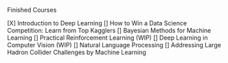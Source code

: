

Finished Courses 

[X] Introduction to Deep Learning
[] How to Win a Data Science Competition: Learn from Top Kagglers
[] Bayesian Methods for Machine Learning
[] Practical Reinforcement Learning (WIP)
[] Deep Learning in Computer Vision (WIP)
[] Natural Language Processing
[] Addressing Large Hadron Collider Challenges by Machine Learning
